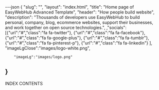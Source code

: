 ---json
{
    "slug": "",
    "layout": "index.html",
    "title": "Home page of EasyWebHub Advanced Template",
    "header": "How people build website",
    "description": "Thousands of developers use EasyWebHub to build personal, company, blog, ecommerce websites, support their businesses, and work together on open source technologies.",
    ,"socials":[{"url":"#","class":"fa fa-twitter"},
            {"url":"#","class":"fa fa-facebook"},
            {"url":"#","class":"fa fa-google-plus"},
            {"url":"#","class":"fa fa-tumblr"},
            {"url":"#","class":"fa fa-pinterest-p"},
            {"url":"#","class":"fa fa-linkedin"}
            ],
             "imageLgClose":"images/logo-white.png",
        
        "imageLg":"images/logo.png"
}
---
INDEX CONTENTS